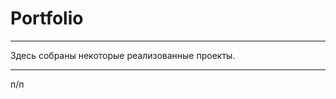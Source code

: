 # Portfolio
____________________________________________________________________________________________________________________________________

Здесь собраны некоторые реализованные проекты.

____________________________________________________________________________________________________________________________________
п/п  
